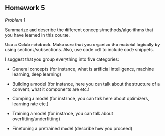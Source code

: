 ## Homework 5

*Problem 1*

Summarize and describe the different concepts/methods/algorithms that you have learned in this course.

Use a Colab notebook. Make sure that you organize the material logically by using sections/subsections. Also, use code cell to include code snippets.

I suggest that you group everything into five categories:

- General concepts (for instance, what is artificial intelligence, machine learning, deep learning)

- Building a model (for instance, here you can talk about the structure of a convent, what it components are etc.)

- Comping a model (for instance, you can talk here about optimizers, learning rate etc.)

- Training a model (for instance, you can talk about overfitting/underfitting)

- Finetuning  a pretrained model (describe how you proceed)
